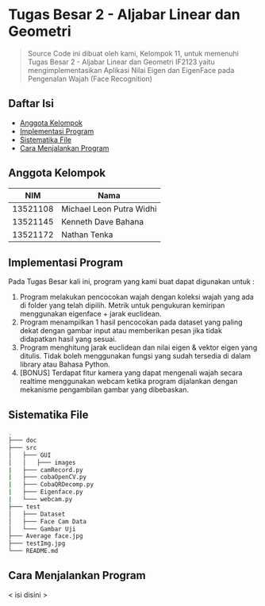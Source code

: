 # Tugas Besar 2 - Aljabar Linear dan Geometri
> Source Code ini dibuat oleh kami, Kelompok 11, untuk memenuhi Tugas Besar 2 - Aljabar Linear dan Geometri IF2123 yaitu mengimplementasikan 
> Aplikasi Nilai Eigen dan EigenFace pada Pengenalan Wajah (Face Recognition)

## Daftar Isi
* [Anggota Kelompok](#anggota-kelompok)
* [Implementasi Program](#implementasi-program)
* [Sistematika File](#sistematika-file)
* [Cara Menjalankan Program](#cara-menjalankan-program)

## Anggota Kelompok
NIM | Nama |
--- | --- |
13521108 | Michael Leon Putra Widhi |
13521145 | Kenneth Dave Bahana |
13521172 | Nathan Tenka

## Implementasi Program
Pada Tugas Besar kali ini, program yang kami buat dapat digunakan untuk :
1. Program melakukan pencocokan wajah dengan koleksi wajah yang ada di folder yang telah dipilih. Metrik untuk pengukuran kemiripan menggunakan eigenface + jarak euclidean.
2. Program menampilkan 1 hasil pencocokan pada dataset yang paling dekat dengan gambar input atau memberikan pesan jika tidak didapatkan hasil yang sesuai.
3. Program menghitung jarak euclidean dan nilai eigen & vektor eigen yang ditulis. Tidak boleh menggunakan fungsi yang sudah tersedia di dalam library atau Bahasa Python.
4. [BONUS] Terdapat fitur kamera yang dapat mengenali wajah secara realtime menggunakan webcam ketika program dijalankan dengan mekanisme pengambilan gambar yang dibebaskan.

## Sistematika File
```bash
.
├─── doc
├─── src
│   ├─── GUI
│   │   ├─── images
|   ├─── camRecord.py
|   ├─── cobaOpenCV.py
|   ├─── CobaQRDecomp.py
|   ├─── Eigenface.py
|   └─── webcam.py
├─── test
│   ├─── Dataset
│   ├─── Face Cam Data
│   └─── Gambar Uji
├─── Average face.jpg
├─── testImg.jpg
└─── README.md
```

## Cara Menjalankan Program
< isi disini >
